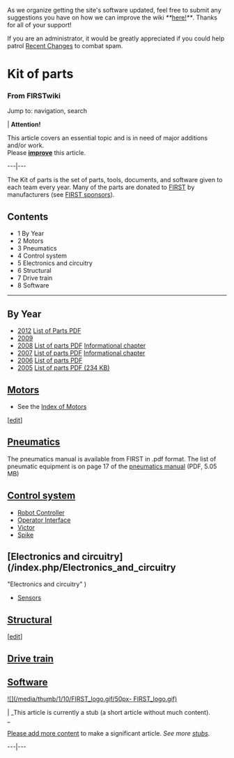 As we organize getting the site's software updated, feel free to submit any
suggestions you have on how we can improve the wiki
_**_[here!](/index.php/User:Hallry/Suggestions "User:Hallry/Suggestions"
)_**_. Thanks for all of your support!

If you are an administrator, it would be greatly appreciated if you could help
patrol [Recent Changes](/index.php/Special:Recentchanges
"Special:Recentchanges" ) to combat spam.

# Kit of parts

### From FIRSTwiki

Jump to: navigation, search

| **Attention!**  

This article covers an essential topic and is in need of major additions
and/or work.  
Please
**[improve](http://www.firstwiki.net/index.php?title=Kit_of_parts&action=edit
"http://www.firstwiki.net/index.php?title=Kit_of_parts&action=edit" )** this
article.  
  
---|---  
  
  
The Kit of parts is the set of parts, tools, documents, and software given to
each team every year. Many of the parts are donated to
[FIRST](/index.php/FIRST "FIRST" ) by manufacturers (see [FIRST
sponsors](/index.php/FIRST_sponsors "FIRST sponsors" )).

## Contents

  * 1 By Year
  * 2 Motors
  * 3 Pneumatics
  * 4 Control system
  * 5 Electronics and circuitry
  * 6 Structural
  * 7 Drive train
  * 8 Software  
---  
  

##  By Year

  * [2012](/index.php/Kit_of_Parts_%282012%29 "Kit of Parts \(2012\)" ) [List of Parts PDF](http://www.usfirst.org/sites/default/files/uploadedFiles/Robotics_Programs/FRC/Game_and_Season__Info/2012_Assets/KOP%20Checklist.pdf "http://www.usfirst.org/sites/default/files/uploadedFiles/Robotics_Programs/FRC/Game_and_Season__Info/2012_Assets/KOP%20Checklist.pdf" )
  * [2009](/index.php?title=Kit_of_parts_%282009%29&action=edit "Kit of parts \(2009\)" )
  * [2008](/index.php?title=Kit_of_parts_%282008%29&action=edit "Kit of parts \(2008\)" ) [List of parts PDF](http://www.usfirst.org/uploadedFiles/Community/FRC/FRC_Documents_and_Updates/2008_Assets/Manual/10%20-The%20Kit%20of%20Parts-RevB.pdf "http://www.usfirst.org/uploadedFiles/Community/FRC/FRC_Documents_and_Updates/2008_Assets/Manual/10%20-The%20Kit%20of%20Parts-RevB.pdf" ) [Informational chapter](http://www.usfirst.org/uploadedFiles/Community/FRC/FRC_Documents_and_Updates/2008_Assets/Manual/10%20-The%20Kit%20of%20Parts-RevB.pdf "http://www.usfirst.org/uploadedFiles/Community/FRC/FRC_Documents_and_Updates/2008_Assets/Manual/10%20-The%20Kit%20of%20Parts-RevB.pdf" )
  * [2007](/index.php?title=Kit_of_parts_%282007%29&action=edit "Kit of parts \(2007\)" ) [List of parts PDF](http://www.usfirst.org/uploadedFiles/Community/FRC/FRC_Documents_and_Updates/2007_assets/Manual/KOP_Checklist_RevE.pdf "http://www.usfirst.org/uploadedFiles/Community/FRC/FRC_Documents_and_Updates/2007_assets/Manual/KOP_Checklist_RevE.pdf" ) [Informational chapter](http://www.usfirst.org/uploadedFiles/Community/FRC/FRC_Documents_and_Updates/2007_assets/Manual/10%20-%20The_Kit_of_Parts.pdf "http://www.usfirst.org/uploadedFiles/Community/FRC/FRC_Documents_and_Updates/2007_assets/Manual/10%20-%20The_Kit_of_Parts.pdf" )
  * [2006](/index.php?title=Kit_of_parts_%282006%29&action=edit "Kit of parts \(2006\)" ) [List of parts PDF](http://www2.usfirst.org/2006comp/Manual/5-The_Robot_Rev_F.pdf "http://www2.usfirst.org/2006comp/Manual/5-The_Robot_Rev_F.pdf" )
  * [2005](/index.php?title=Kit_of_parts_%282005%29&action=edit "Kit of parts \(2005\)" ) [List of parts PDF (234 KB)](http://www2.usfirst.org/2005comp/Manuals/Kit_of_Parts.pdf "http://www2.usfirst.org/2005comp/Manuals/Kit_of_Parts.pdf" )


## [Motors](/index.php/Motors "Motors" )

  * See the [Index of Motors](/index.php/Motors "Motors" )

[[edit](/index.php?title=Kit_of_parts&action=edit&section=3 "Edit section:
Pneumatics" )]

## [Pneumatics](/index.php/Pneumatics "Pneumatics" )

The pneumatics manual is available from FIRST in .pdf format. The list of
pneumatic equipment is on page 17 of the [pneumatics
manual](http://www2.usfirst.org/2005comp/Manuals/2005PneumaticsManual.pdf
"http://www2.usfirst.org/2005comp/Manuals/2005PneumaticsManual.pdf" ) (PDF,
5.05 MB)


## [Control system](/index.php/Control_system "Control system" )

  * [Robot Controller](/index.php/Robot_Controller "Robot Controller" )
  * [Operator Interface](/index.php/Operator_Interface "Operator Interface" )
  * [Victor](/index.php/Victor "Victor" )
  * [Spike](/index.php/Spike "Spike" )

  


## [Electronics and circuitry](/index.php/Electronics_and_circuitry
"Electronics and circuitry" )

  * [Sensors](/index.php/Sensors "Sensors" )

  


## [Structural](/index.php/Chassis "Chassis" )

[[edit](/index.php?title=Kit_of_parts&action=edit&section=7 "Edit section:
Drive train" )]

## [Drive train](/index.php/Drive_train "Drive train" )


## [Software](/index.php/Software "Software" )

[![](/media/thumb/1/10/FIRST_logo.gif/50px-
FIRST_logo.gif)](/index.php/Image:FIRST_logo.gif "" )

|  _This article is currently a stub (a short article without much content).  
_

[Please add more
content](http://www.firstwiki.net/index.php?title=Kit_of_parts&action=edit
"http://www.firstwiki.net/index.php?title=Kit_of_parts&action=edit" ) to make
a significant article. _See more [stubs](/index.php/Special:Shortpages
"Special:Shortpages" )._  
  
---|---  
  
